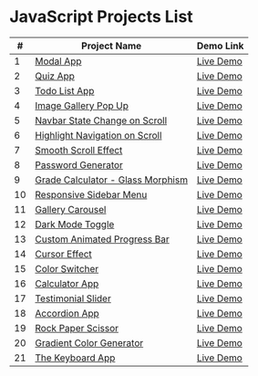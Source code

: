 # JavaScript Projects List

| #  | Project Name  | Demo Link|
| -- | ------------- | -------- |
| 1  | [Modal App ](https://github.com/shaikat17/JavaScript-Projects/tree/main/Modal) | [Live Demo](https://shaikat17.github.io/JavaScript-Projects/Modal/index.html)  |
| 2  | [Quiz App ](https://github.com/shaikat17/JavaScript-Projects/tree/main/Quiz%20App) | [Live Demo](https://shaikat17.github.io/JavaScript-Projects/Quiz%20App/index.html) |
| 3  | [Todo List App ](https://github.com/shaikat17/JavaScript-Projects/tree/main/Todo%20List%20App)  | [Live Demo](https://shaikat17.github.io/JavaScript-Projects/Todo%20List%20App/index.html)|
| 4  | [Image Gallery Pop Up ](https://github.com/shaikat17/JavaScript-Projects/tree/9bade762bee71a7630bd44ab11658a615082df82/Image%20Gallery%20Pop%20up)  | [Live Demo](https://shaikat17.github.io/JavaScript-Projects/Image%20Gallery%20Pop%20up/index.html)|
| 5  | [Navbar State Change on Scroll](https://github.com/shaikat17/JavaScript-Projects/tree/main/Navbar%20State%20Change%20on%20Scroll)  | [Live Demo](https://shaikat17.github.io/JavaScript-Projects/Navbar%20State%20Change%20on%20Scroll/index.html)|
| 6  | [Highlight Navigation on Scroll](https://github.com/shaikat17/JavaScript-Projects/tree/main/Highlight%20Navigation%20on%20Scroll)  | [Live Demo](https://shaikat17.github.io/JavaScript-Projects/Highlight%20Navigation%20on%20Scroll/index.html)|
| 7  | [Smooth Scroll Effect](https://github.com/shaikat17/JavaScript-Projects/tree/main/Smooth%20Scroll%20Effect)  | [Live Demo](https://shaikat17.github.io/JavaScript-Projects/Smooth%20Scroll%20Effect/index.html)|
| 8  | [Password Generator](https://github.com/shaikat17/JavaScript-Projects/tree/main/password-generator)  | [Live Demo](https://shaikat17.github.io/JavaScript-Projects/password-generator/index.html)|
| 9  | [Grade Calculator - Glass Morphism](https://github.com/shaikat17/JavaScript-Projects/tree/main/glass-morphism)  | [Live Demo](https://shaikat17.github.io/JavaScript-Projects/glass-morphism/index.html)|
| 10 | [Responsive Sidebar Menu](https://github.com/shaikat17/JavaScript-Projects/tree/main/Responsive%20Sidebar%20Menu)  | [Live Demo](https://shaikat17.github.io/JavaScript-Projects/Responsive%20Sidebar%20Menu/index.html)|
| 11 | [Gallery Carousel](https://github.com/shaikat17/JavaScript-Projects/tree/main/Gallery%20Carousel)  | [Live Demo](https://shaikat17.github.io/JavaScript-Projects/Gallery%20Carousel/index.html)|
| 12 | [Dark Mode Toggle](https://github.com/shaikat17/JavaScript-Projects/tree/main/Dark%20Mode%20Toggle)  | [Live Demo](https://shaikat17.github.io/JavaScript-Projects/Dark%20Mode%20Toggle/index.html)|
| 13 | [Custom Animated Progress Bar](https://github.com/shaikat17/JavaScript-Projects/tree/main/Custom%20Animated%20Progress%20Bar)  | [Live Demo](https://shaikat17.github.io/JavaScript-Projects/Custom%20Animated%20Progress%20Bar/index.html)|
| 14 | [Cursor Effect](https://github.com/shaikat17/JavaScript-Projects/tree/main/Cursor%20Effect)  | [Live Demo](https://shaikat17.github.io/JavaScript-Projects/Cursor%20Effect/index.html)|
| 15 | [Color Switcher](https://github.com/shaikat17/JavaScript-Projects/tree/main/Color%20Switcher)  | [Live Demo](https://shaikat17.github.io/JavaScript-Projects/Color%20Switcher/index.html)|
| 16 | [Calculator App](https://github.com/shaikat17/JavaScript-Projects/tree/main/Calculator%20App)  | [Live Demo](https://shaikat17.github.io/JavaScript-Projects/Calculator%20App/index.html)|
| 17 | [Testimonial Slider](https://github.com/shaikat17/JavaScript-Projects/tree/main/Testimonial%20Slider)  | [Live Demo](https://shaikat17.github.io/JavaScript-Projects/Testimonial%20Slider/index.html)|
| 18 | [Accordion App](https://github.com/shaikat17/JavaScript-Projects/tree/main/accordion)  | [Live Demo](https://shaikat17.github.io/JavaScript-Projects/accordion/index.html)|
| 19 | [Rock Paper Scissor](https://github.com/shaikat17/JavaScript-Projects/tree/main/RockPaperScissor)  | [Live Demo](https://shaikat17.github.io/JavaScript-Projects/RockPaperScissor/index.html)|
| 20 | [Gradient Color Generator](https://github.com/shaikat17/JavaScript-Projects/tree/main/gradientColorGenerator)  | [Live Demo](https://shaikat17.github.io/JavaScript-Projects/gradientColorGenerator/index.html)|
| 21 | [The Keyboard App](https://github.com/shaikat17/JavaScript-Projects/tree/main/The%20Keyboard%20App)  | [Live Demo](https://shaikat17.github.io/JavaScript-Projects/The%20Keyboard%20App/index.html)|
